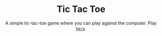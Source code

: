 <div align="center">
	<h1>Tic Tac Toe</h1>

A simple tic-tac-toe game where you can play against the computer. Play [`here`].

[`here`]: https://shyamjayakannan.github.io/almighty-crafters
</div>
